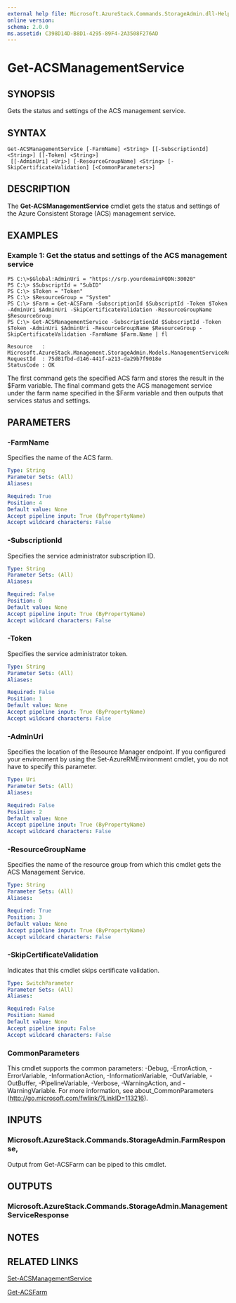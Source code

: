 ```yaml
---
external help file: Microsoft.AzureStack.Commands.StorageAdmin.dll-Help.xml
online version: 
schema: 2.0.0
ms.assetid: C398D14D-B8D1-4295-89F4-2A3508F276AD
---
```


# Get-ACSManagementService

## SYNOPSIS
Gets the status and settings of the ACS management service.

## SYNTAX

```
Get-ACSManagementService [-FarmName] <String> [[-SubscriptionId] <String>] [[-Token] <String>]
 [[-AdminUri] <Uri>] [-ResourceGroupName] <String> [-SkipCertificateValidation] [<CommonParameters>]
```

## DESCRIPTION
The **Get-ACSManagementService** cmdlet gets the status and settings of the Azure Consistent Storage (ACS) management service.

## EXAMPLES

### Example 1: Get the status and settings of the ACS management service
```
PS C:\>$Global:AdminUri = "https://srp.yourdomainFQDN:30020"
PS C:\> $SubscriptId = "SubID"
PS C:\> $Token = "Token"
PS C:\> $ResourceGroup = "System"
PS C:\> $Farm = Get-ACSFarm -SubscriptionId $SubscriptId -Token $Token -AdminUri $AdminUri -SkipCertificateValidation -ResourceGroupName $ResourceGroup
PS C:\> Get-ACSManagementService -SubscriptionId $SubscriptId -Token $Token -AdminUri $AdminUri -ResourceGroupName $ResourceGroup -SkipCertificateValidation -FarmName $Farm.Name | fl

Resource   : Microsoft.AzureStack.Management.StorageAdmin.Models.ManagementServiceResponseResource
RequestId  : 75d81fbd-d146-441f-a213-da29b7f9018e
StatusCode : OK
```

The first command gets the specified ACS farm and stores the result in the $Farm variable.
The final command gets the ACS management service under the farm name specified in the $Farm variable and then outputs that services status and settings.

## PARAMETERS

### -FarmName
Specifies the name of the ACS farm.

```yaml
Type: String
Parameter Sets: (All)
Aliases: 

Required: True
Position: 4
Default value: None
Accept pipeline input: True (ByPropertyName)
Accept wildcard characters: False
```

### -SubscriptionId
Specifies the service administrator subscription ID.

```yaml
Type: String
Parameter Sets: (All)
Aliases: 

Required: False
Position: 0
Default value: None
Accept pipeline input: True (ByPropertyName)
Accept wildcard characters: False
```

### -Token
Specifies the service administrator token.

```yaml
Type: String
Parameter Sets: (All)
Aliases: 

Required: False
Position: 1
Default value: None
Accept pipeline input: True (ByPropertyName)
Accept wildcard characters: False
```

### -AdminUri
Specifies the location of the Resource Manager endpoint.
If you configured your environment by using the Set-AzureRMEnvironment cmdlet, you do not have to specify this parameter.

```yaml
Type: Uri
Parameter Sets: (All)
Aliases: 

Required: False
Position: 2
Default value: None
Accept pipeline input: True (ByPropertyName)
Accept wildcard characters: False
```

### -ResourceGroupName
Specifies the name of the resource group from which this cmdlet gets the ACS Management Service.

```yaml
Type: String
Parameter Sets: (All)
Aliases: 

Required: True
Position: 3
Default value: None
Accept pipeline input: True (ByPropertyName)
Accept wildcard characters: False
```

### -SkipCertificateValidation
Indicates that this cmdlet skips certificate validation.

```yaml
Type: SwitchParameter
Parameter Sets: (All)
Aliases: 

Required: False
Position: Named
Default value: None
Accept pipeline input: False
Accept wildcard characters: False
```

### CommonParameters
This cmdlet supports the common parameters: -Debug, -ErrorAction, -ErrorVariable, -InformationAction, -InformationVariable, -OutVariable, -OutBuffer, -PipelineVariable, -Verbose, -WarningAction, and -WarningVariable. For more information, see about_CommonParameters (http://go.microsoft.com/fwlink/?LinkID=113216).

## INPUTS

### Microsoft.AzureStack.Commands.StorageAdmin.FarmResponse,
Output from Get-ACSFarm can be piped to this cmdlet.

## OUTPUTS

### Microsoft.AzureStack.Commands.StorageAdmin.ManagementServiceResponse

## NOTES

## RELATED LINKS

[Set-ACSManagementService](./Set-ACSManagementService.md)

[Get-ACSFarm](./Get-ACSFarm.md)


